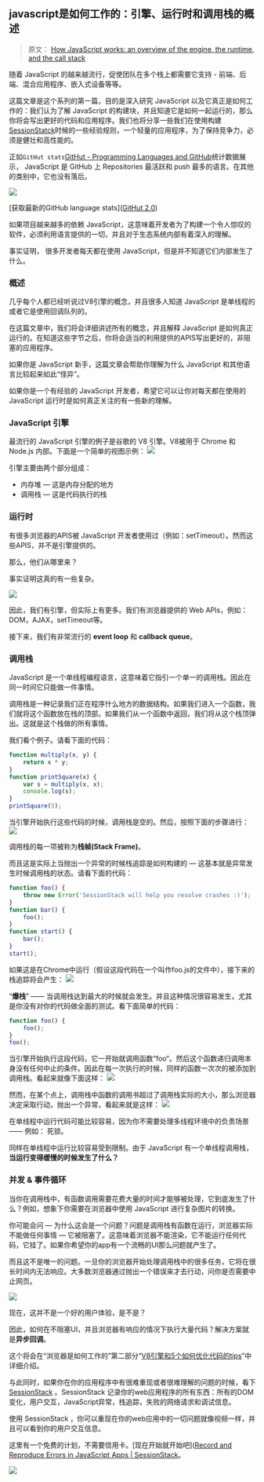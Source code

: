 ## javascript是如何工作的：引擎、运行时和调用栈的概述

> 原文： [How JavaScript works: an overview of the engine, the runtime, and the call stack](https://blog.sessionstack.com/how-does-javascript-actually-work-part-1-b0bacc073cf)

随着 JavaScript 的越来越流行，促使团队在多个栈上都需要它支持 - 前端、后端、混合应用程序、嵌入式设备等等。

这篇文章是这个系列的第一篇，目的是深入研究 JavaScript 以及它真正是如何工作的：我们认为了解 JavaScript 的构建块，并且知道它是如何一起运行的，那么你将会写出更好的代码和应用程序。我们也将分享一些我们在使用构建 [SessionStatck](https://www.sessionstack.com/?utm_source=medium&utm_medium=source&utm_content=javascript-series-post1-intro)时候的一些经验规则，一个轻量的应用程序，为了保持竞争力，必须是健壮和高性能的。

正如`GitHut stats`[GitHut - Programming Languages and GitHub](http://githut.info/)统计数据展示， JavaScript 是 GitHub 上 Repositories 最活跃和 push 最多的语言。在其他的类别中，它也没有落后。

![](https://cdn-images-1.medium.com/max/800/1*Zf4reZZJ9DCKsXf5CSXghg.png)

[获取最新的GitHub language stats]([GitHut 2.0](https://madnight.github.io/githut/#/pull_requests/2018/1))

如果项目越来越多的依赖  JavaScript，这意味着开发者为了构建一个令人惊叹的软件，必须利用语言提供的一切，并且对于生态系统内部有着深入的理解。

事实证明， 很多开发者每天都在使用 JavaScript，但是并不知道它们内部发生了什么。

### 概述
几乎每个人都已经听说过V8引擎的概念，并且很多人知道 JavaScript 是单线程的或者它是使用回调队列的。

在这篇文章中，我们将会详细讲述所有的概念，并且解释 JavaScript 是如何真正运行的。在知道这些字节之后，你将会适当的利用提供的APIS写出更好的，非阻塞的应用程序。

如果你是 JavaScript 新手，这篇文章会帮助你理解为什么 JavaScript 和其他语言比较起来如此“怪异”。

如果你是一个有经验的 JavaScript 开发者，希望它可以让你对每天都在使用的 JavaScript 运行时是如何真正关注的有一些新的理解。

### JavaScript 引擎

最流行的 JavaScript 引擎的例子是谷歌的 V8 引擎。V8被用于 Chrome 和 Node.js 内部。下面是一个简单的视图示例：
![](https://cdn-images-1.medium.com/max/800/1*OnH_DlbNAPvB9KLxUCyMsA.png)

引擎主要由两个部分组成：
* 内存堆 — 这是内存分配的地方
* 调用栈 — 这是代码执行的栈


### 运行时
有很多浏览器的APIS被 JavaScript  开发者使用过（例如：setTimeout）。然而这些APIS，并不是引擎提供的。

那么，他们从哪里来？

事实证明这真的有一些复杂。

![](https://cdn-images-1.medium.com/max/800/1*4lHHyfEhVB0LnQ3HlhSs8g.png)

因此，我们有引擎，但实际上有更多。我们有浏览器提供的 Web APIs，例如：DOM，AJAX，setTimeout等。

接下来，我们有非常流行的 **event loop** 和 **callback queue**。

### 调用栈

JavaScript 是一个单线程编程语言，这意味着它指引一个单一的调用栈。因此在同一时间它只能做一件事情。

调用栈是一种记录我们正在程序什么地方的数据结构。如果我们进入一个函数，我们就将这个函数放在栈的顶部。如果我们从一个函数中返回，我们将从这个栈顶弹出。这就是这个栈做的所有事情。

我们看个例子。请看下面的代码：

```javascript
function multiply(x, y) {
    return x * y;
}
function printSquare(x) {
    var s = multiply(x, x);
    console.log(s);
}
printSquare(5);
```


当引擎开始执行这些代码的时候，调用栈是空的。然后，按照下面的步骤进行：
![](https://cdn-images-1.medium.com/max/800/1*Yp1KOt_UJ47HChmS9y7KXw.png)

调用栈的每一项被称为**栈帧(Stack Frame)**。

而且这是实际上当抛出一个异常的时候栈追踪是如何构建的 — 这基本就是异常发生时候调用栈的状态。请看下面的代码：
```javascript
function foo() {
    throw new Error('SessionStack will help you resolve crashes :)');
}
function bar() {
    foo();
}
function start() {
    bar();
}
start();
```


如果这是在Chrome中运行（假设这段代码在一个叫作foo.js的文件中），接下来的栈追踪将会产生：
![](https://cdn-images-1.medium.com/max/800/1*T-W_ihvl-9rG4dn18kP3Qw.png)

“**爆栈**” —— 当调用栈达到最大的时候就会发生。并且这种情况很容易发生，尤其是你没有对你的代码做全面的测试。看下面简单的代码：
```javascript
function foo() {
    foo();
}
foo();
```

当引擎开始执行这段代码，它一开始就调用函数”foo“。然后这个函数递归调用本身没有任何中止的条件。因此在每一次执行的时候，同样的函数一次次的被添加到调用栈。看起来就像下面这样：
![](https://cdn-images-1.medium.com/max/800/1*AycFMDy9tlDmNoc5LXd9-g.png)

然而，在某个点上，调用栈中函数的调用书超过了调用栈实际的大小，那么浏览器决定采取行动，抛出一个异常，看起来就是这样：
![](https://cdn-images-1.medium.com/max/800/1*e0nEd59RPKz9coyY8FX-uw.png)

在单线程中运行代码可能比较容易，因为你不需要处理多线程环境中的负责场景 —— 例如： 死锁。

同样在单线程中运行比较容易受到限制。由于 JavaScript 有一个单线程调用栈，**当运行变得缓慢的时候发生了什么？**

### 并发 & 事件循环
当你在调用栈中，有函数调用需要花费大量的时间才能够被处理，它到底发生了什么？例如，想象下你需要在浏览器中使用 JavaScript 进行复杂图片的转换。

你可能会问 — 为什么这会是一个问题？问题是调用栈有函数在运行，浏览器实际不能做任何事情 — 它被阻塞了。这意味着浏览器不能渲染，它不能运行任何代码，它挂了。如果你希望你的app有一个流畅的UI那么问题就产生了。

而且这不是唯一的问题。一旦你的浏览器开始处理调用栈中的很多任务，它将在很长时间内无法响应。大多数浏览器通过抛出一个错误来才去行动，问你是否需要中止网页。

![](https://cdn-images-1.medium.com/max/800/1*WlMXK3rs_scqKTRV41au7g.jpeg)

现在，这并不是一个好的用户体验，是不是？

因此，如何在不阻塞UI，并且浏览器有响应的情况下执行大量代码？解决方案就是**异步回调**。

这个将会在“浏览器是如何工作的”第二部分“[V8引擎和5个如何优化代码的tips](https://blog.sessionstack.com/how-javascript-works-inside-the-v8-engine-5-tips-on-how-to-write-optimized-code-ac089e62b12e)”中详细介绍。

与此同时，如果你在你的应用程序中有很难重现或者很难理解的问题的时候，看下[SessionStack](https://www.sessionstack.com/?utm_source=medium&utm_medium=blog&utm_content=Post-1-overview-outro) 。SessionStack 记录你的web应用程序的所有东西：所有的DOM变化，用户交互，JavaScript异常，栈追踪，失败的网络请求和调试信息。

使用 SessionStack ，你可以重现在你的web应用中的一切问题就像视频一样，并且可以看到你的用户交互信息。

这里有一个免费的计划，不需要信用卡。[现在开始就开始吧]([Record and Reproduce Errors in JavaScript Apps | SessionStack](https://www.sessionstack.com/?utm_source=medium&utm_medium=blog&utm_content=Post-1-overview-getStarted)。

![](https://cdn-images-1.medium.com/max/800/1*kEQmoMuNBDfZKNSBh0tvRA.png)







